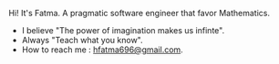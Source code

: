 Hi! It's Fatma. A pragmatic software engineer that favor Mathematics.
- I believe "The power of imagination makes us infinte".
- Always "Teach what you know".
- How to reach me : hfatma696@gmail.com.

<!---
fatohassan/fatohassan is a ✨ special ✨ repository because its `README.md` (this file) appears on your GitHub profile.
You can click the Preview link to take a look at your changes.
--->
